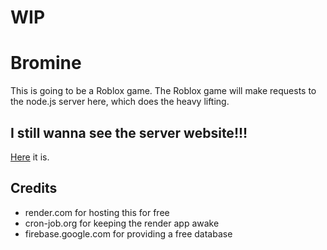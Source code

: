# WIP
# Bromine
This is going to be a Roblox game. The Roblox game will make requests to the node.js server here, which does the heavy lifting.
## I still wanna see the server website!!!
[Here](https://bromine-mw3o.onrender.com/) it is.
## Credits
* render.com for hosting this for free
* cron-job.org for keeping the render app awake
* firebase.google.com for providing a free database
